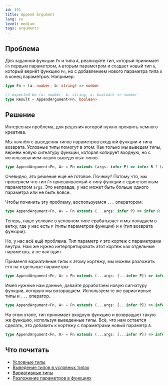```yaml
---
id: 191
title: Append Argument
lang: ru
level: medium
tags: arguments
---
```


## Проблема

Для заданной функции `Fn` и типа `A`, реализуйте тип, который принимает `Fn` первым параметром, `A` вторым параметром и создает новый тип `G`, который вернёт функцию `Fn`, но с добавлением нового параметра типа `A` в конец параметров.
Например:

```typescript
type Fn = (a: number, b: string) => number

// expected be (a: number, b: string, x: boolean) => number
type Result = AppendArgument<Fn, boolean>
```

## Решение

Интересная проблема, для решения которой нужно проявить немного креатива.

Мы начнём с выведения типов параметров входной функции и типа возврата.
Условные типы помогут в этом.
Как только мы выведем типы, вернём новую сигнатуру функции, которая копирует входную, но с использованием наших выведенных типов.

```typescript
type AppendArgument<Fn, A> = Fn extends (args: infer P) => infer R ? (args: P) => R : never;
```

Очевидно, это решение ещё не готовое.
Почему?
Потому что, мы проверяем что тип `Fn` присваиваемый к типу функции с единственным параметром `args`.
Это неправда, у нас может быть больше одного параметра или не быть вовсе.

Чтобы починить эту проблему, воспользуемся `...` оператором:

```typescript
type AppendArgument<Fn, A> = Fn extends (...args: infer P) => infer R ? (args: P) => R : never;
```

Теперь, наше условие в условном типе срабатывает и мы попадаем в ветку, где у нас есть `P` (типы параметров функции) и `R` (тип возврата функции).

Но, у нас всё ещё проблема.
Тип параметр `P` это кортеж с параметрами внутри.
Нам же нужно интерпретировать этот кортеж как отдельные параметры, а не как один.

Применяя вариативные типы к этому кортежу, мы можем разложить его на отдельные параметры:

```typescript
type AppendArgument<Fn, A> = Fn extends (...args: [...infer P]) => infer R ? (args: P) => R : never;
```

Имея нужные нам данные, давайте доработаем новую сигнатуру функции, которую мы возвращаем.
Используем те же вариативные типы и `...` оператор.

```typescript
type AppendArgument<Fn, A> = Fn extends (...args: [...infer P]) => infer R ? (...args: [...P]) => R : never;
```

На этом этапе, тип принимает входную функцию и возвращает такую же функцию, используя выведенные типы.
Всё, что нам остается сделать, это добавить к кортежу с параметрами новый параметр `A`.

```typescript
type AppendArgument<Fn, A> = Fn extends (...args: [...infer P]) => infer R ? (...args: [...P, A]) => R : never;
```

## Что почитать

- [Условные типы](https://www.typescriptlang.org/docs/handbook/2/conditional-types.html)
- [Выведение типов в условных типах](https://www.typescriptlang.org/docs/handbook/2/conditional-types.html#inferring-within-conditional-types)
- [Вариативные типы](https://www.typescriptlang.org/docs/handbook/release-notes/typescript-4-0.html#variadic-tuple-types)
- [Разложение параметров в функциях](https://www.typescriptlang.org/docs/handbook/functions.html#rest-parameters)
